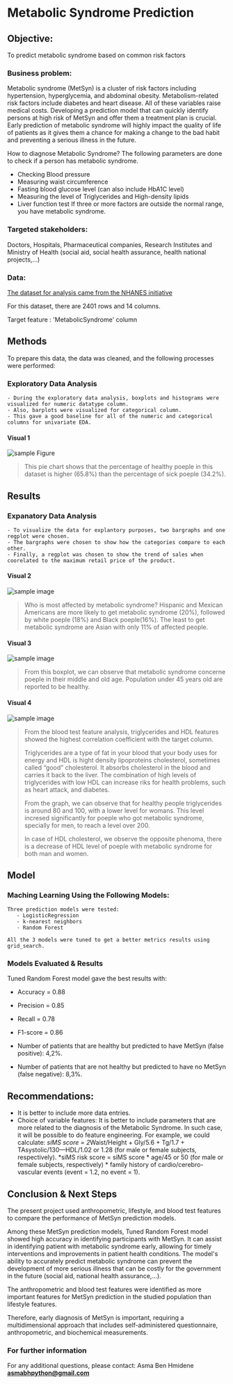 # Metabolic Syndrome Prediction
## Objective:
To predict metabolic syndrome based on common risk factors

### Business problem:
   Metabolic syndrome (MetSyn) is a cluster of risk factors including hypertension, hyperglycemia, and abdominal obesity. Metabolism-related risk factors include diabetes and heart disease. 
 All of these variables raise medical costs. Developing a prediction model that can quickly identify persons at high risk of MetSyn and offer them a treatment plan is crucial. Early prediction of metabolic syndrome will highly impact the quality of life of patients as it gives them a chance for making a change to the bad habit and preventing a serious illness in the future.

How to diagnose Metabolic Syndrome?
The following parameters are done to check if a person has metabolic syndrome.
- Checking Blood pressure
- Measuring waist circumference
- Fasting blood glucose level (can also include HbA1C level)
- Measuring the level of Triglycerides and High-density lipids
- Liver function test
If three or more factors are outside the normal range, you have metabolic syndrome.

### Targeted stakeholders:
  Doctors, Hospitals, Pharmaceutical companies, Research Institutes and Ministry of Health (social aid, social health assurance, health national projects,...)

### Data:
[ The dataset for analysis came from the NHANES initiative]( https://data.world/informatics-edu/metabolic-syndrome-prediction)

For this dataset, there are 2401 rows and 14 columns.

Target feature : 'MetabolicSyndrome' column

## Methods
To prepare this data, the data was cleaned, and the following processes were performed:
### Exploratory Data Analysis
    - During the exploratory data analysis, boxplots and histograms were visualized for numeric datatype column. 
    - Also, barplots were visualized for categorical column. 
    - This gave a good baseline for all of the numeric and categorical columns for univariate EDA.

#### Visual 1 
![sample Figure](Figure1.png) 

> This pie chart shows that the percentage of healthy poeple in this dataset is higher (65.8%) than the percentage of sick poeple (34.2%).


## Results
 ### Expanatory Data Analysis
    - To visualize the data for explantory purposes, two bargraphs and one regplot were chosen.
    - The bargraphs were chosen to show how the categories compare to each other. 
    - Finally, a regplot was chosen to show the trend of sales when coorelated to the maximum retail price of the product. 

#### Visual 2 
![sample image](Figure2.png)

>Who is most affected by metabolic syndrome?
>Hispanic and Mexican Americans are more likely to get metabolic syndrome (20%), followed by white poeple (18%) and Black poeple(16%). The least to get metabolic syndrome are Asian with only 11% of affected people.

#### Visual 3 
![sample image](Figure3.png)

>  From this boxplot, we can observe that metabolic syndrome concerne poeple in their middle and old age. Population under 45 years old are reported to be healthy.  

#### Visual 4 
![sample image](Figure4.png)

>From the blood test feature analysis, triglycerides and HDL features showed the highest correlation coefficient with the target column.
>
>Triglycerides are a type of fat in your blood that your body uses for energy and HDL is hight density lipoproteins cholesterol, sometimes called “good” cholesterol. It absorbs cholesterol in the blood and carries it back to the liver.
>The combination of high levels of triglycerides with low HDL can increase riks for health problems, such as heart attack, and diabetes.
>
>From the graph, we can observe that for healthy people triglycerides is around 80 and 100, with a lower level for womans. This level incresed significantly for poeple who got metabolic syndrome, specially for men, to reach a level over 200.
>
>In case of HDL cholesterol, we observe the opposite phenoma, there is a decrease of HDL level of poeple with metabolic syndrome for both man and women.

## Model
 ### Maching Learning Using the Following Models:
    Three prediction models were tested:
       - LogisticRegression
       - k-nearest neighbors
       - Random Forest

    All the 3 models were tuned to get a better metrics results using grid_search.

 ### Models Evaluated & Results
 
Tuned Random Forest model gave the best results with:
- Accuracy = 0.88
- Precision = 0.85
- Recall = 0.78
- F1-score = 0.86
  
- Number of patients that are healthy but predicted to have MetSyn (false positive): 4,2%.
- Number of patients that are not healthy but predicted to have no MetSyn (false negative): 8,3%.

## Recommendations:
- It is better to include more data entries.
- Choice of variable features: It is better to include parameters that are more related to the diagnosis of the Metabolic Syndrome. In such case, it will be possible to do feature engineering. For example, we could calculate:
  *siMS score = 2*Waist/Height + Gly/5.6 + Tg/1.7 + TAsystolic/130—HDL/1.02 or 1.28 (for male or female subjects, respectively).
  *siMS risk score = siMS score * age/45 or 50 (for male or female subjects, respectively) * family history of cardio/cerebro-vascular events (event = 1.2, no event = 1). 


## Conclusion & Next Steps
The present project used anthropometric, lifestyle, and blood test features to compare the performance of MetSyn prediction models. 

Among these MetSyn prediction models, Tuned Random Forest model showed high accuracy in identifying participants with MetSyn. It can assist in identifying patient with metabolic syndrome early, allowing for timely interventions and improvements in patient health conditions. The model's ability to accurately predict metabolic syndrome can prevent the development of  more serious illness that can be costly for the government in the future (social aid, national health assurance,...).

The anthropometric and blood test features were identified as more important features for MetSyn prediction in the studied population than lifestyle features. 

Therefore, early diagnosis of MetSyn is important, requiring a multidimensional approach that includes self-administered questionnaire, anthropometric, and biochemical measurements.


### For further information

For any additional questions, please contact: Asma Ben Hmidene **asmabhpython@gmail.com**
